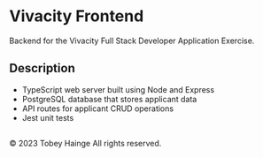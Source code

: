 # Vivacity Frontend

Backend for the Vivacity Full Stack Developer Application Exercise.

## Description
- TypeScript web server built using Node and Express
- PostgreSQL database that stores applicant data
- API routes for applicant CRUD operations
- Jest unit tests

##
© 2023 Tobey Hainge All rights reserved.